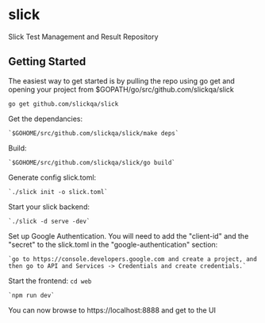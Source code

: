# slick
Slick Test Management and Result Repository

## Getting Started 
The easiest way to get started is by pulling the repo using go get and opening your project from $GOPATH/go/src/github.com/slickqa/slick

  `go get github.com/slickqa/slick`

Get the dependancies:  

    `$GOHOME/src/github.com/slickqa/slick/make deps`

Build:

    `$GOHOME/src/github.com/slickqa/slick/go build`
  
Generate config slick.toml:

    `./slick init -o slick.toml`
  
Start your slick backend:

    `./slick -d serve -dev`
  
Set up Google Authentication.  You will need to add the "client-id" and the "secret" to the slick.toml in the "google-authentication" section:
    
    `go to https://console.developers.google.com and create a project, and then go to API and Services -> Credentials and create credentials.`

Start the frontend: 
    `cd web`
    
    `npm run dev`
    
You can now browse to https://localhost:8888 and get to the UI
